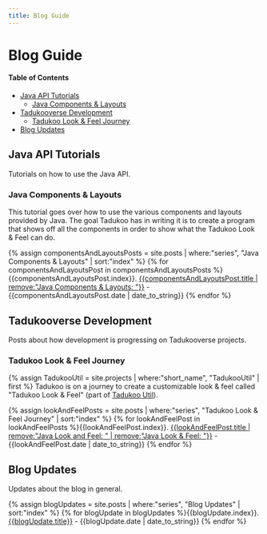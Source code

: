 ```yaml
---
title: Blog Guide
---
```

# Blog Guide

#### Table of Contents
* [Java API Tutorials](#java-api-tutorials)
	* [Java Components & Layouts](#java-components--layouts)
* [Tadukooverse Development](#tadukooverse-development)
	* [Tadukoo Look & Feel Journey](#tadukoo-look--feel-journey)
* [Blog Updates](#blog-updates)

## Java API Tutorials
Tutorials on how to use the Java API.

### Java Components & Layouts
This tutorial goes over how to use the various components and layouts provided by Java. The goal Tadukoo has in writing it is to create a program that shows off all the components 
in order to show what the Tadukoo Look & Feel can do.

{% assign componentsAndLayoutsPosts = site.posts | where:"series", "Java Components & Layouts" | sort:"index" %}
{% for componentsAndLayoutsPost in componentsAndLayoutsPosts %}{{componentsAndLayoutsPost.index}}. [{{componentsAndLayoutsPost.title | remove:"Java Components & Layouts: "}}]({{componentsAndLayoutsPost.url}}) - 
{{componentsAndLayoutsPost.date | date_to_string}}
{% endfor %}

## Tadukooverse Development
Posts about how development is progressing on Tadukooverse projects.

### Tadukoo Look & Feel Journey
{% assign TadukooUtil = site.projects | where:"short_name", "TadukooUtil" | first %}
Tadukoo is on a journey to create a customizable look & feel called "Tadukoo Look & Feel" (part of [Tadukoo Util]({{TadukooUtil.url}})).

{% assign lookAndFeelPosts = site.posts | where:"series", "Tadukoo Look & Feel Journey" | sort:"index" %}
{% for lookAndFeelPost in lookAndFeelPosts %}{{lookAndFeelPost.index}}. [{{lookAndFeelPost.title | remove:"Java Look and Feel: " | remove:"Java Look & Feel: "}}]({{lookAndFeelPost.url}}) - 
{{lookAndFeelPost.date | date_to_string}}
{% endfor %}

## Blog Updates
Updates about the blog in general.

{% assign blogUpdates = site.posts | where:"series", "Blog Updates" | sort:"index" %}
{% for blogUpdate in blogUpdates %}{{blogUpdate.index}}. [{{blogUpdate.title}}]({{blogUpdate.url}}) - {{blogUpdate.date | date_to_string}}
{% endfor %}
